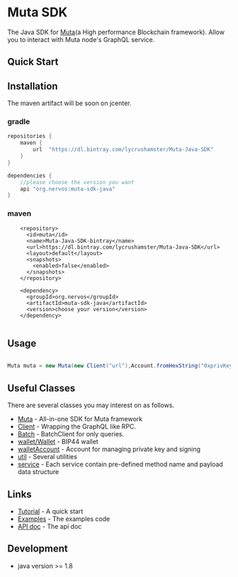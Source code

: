 # Muta SDK

The Java SDK for [Muta](https://github.com/nervosnetwork/muta)(a High performance Blockchain framework). Allow you to interact with Muta node's GraphQL service.

## Quick Start

## Installation

The maven artifact will be soon on jcenter.

### gradle

```groovy
repositories {
    maven {
        url  "https://dl.bintray.com/lycrushamster/Muta-Java-SDK"
    }
}

dependencies {
    //please choose the version you want
    api "org.nervos:muta-sdk-java"
}
```

### maven

```
    <repository>
      <id>muta</id>
      <name>Muta-Java-SDK-bintray</name>
      <url>https://dl.bintray.com/lycrushamster/Muta-Java-SDK</url>
      <layout>default</layout>
      <snapshots>
        <enabled>false</enabled>
      </snapshots>
    </repository>

    <dependency>
      <groupId>org.nervos</groupId>
      <artifactId>muta-sdk-java</artifactId>
      <version>choose your version</version>
    </dependency>
   
```

## Usage

```java

Muta muta = new Muta(new Client("url"),Account.fromHexString("0xprivKey"),MutaRequestOption.defaultMutaRequestOption() );

```

## Useful Classes

There are several classes you may interest on as follows.

- [Muta](./src/main/java/org/nervos/muta/Muta.java) - All-in-one SDK for Muta framework
- [Client](./src/main/java/org/nervos/muta/client/Client.java) - Wrapping the GraphQL like RPC.
- [Batch](./src/main/java/org/nervos/muta/client/batch/BatchClient.java) - BatchClient for only queries.
- [wallet/Wallet](./src/main/java/org/nervos/muta/wallet/Wallet.java) - BIP44 wallet
- [walletAccount](./src/main/java/org/nervos/muta/wallet/Account.java) - Account for managing private key and signing
- [util](./src/main/java/org/nervos/muta/util) - Several utilities
- [service](./src/main/java/org/nervos/muta/service) - Each service contain pre-defined method name and payload data structure

## Links

- [Tutorial](./doc/tutorial.md) - A quick start
- [Examples](./examples) - The examples code
- [API doc](https://nervosnetwork.github.io/muta-sdk-java/) - The api doc


## Development

- java version >= 1.8
